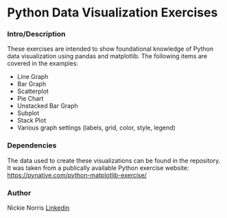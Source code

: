 # Python Data Visualization Exercises

### Intro/Description
 These exercises are intended to show foundational knowledge of Python data visualization using pandas and matplotlib. The following items are covered in the examples:
* Line Graph
* Bar Graph
* Scatterplot
* Pie Chart
* Unstacked Bar Graph
* Subplot
* Stack Plot
* Various graph settings (labels, grid, color, style, legend)

### Dependencies

The data used to create these visualizations can be found in the repository. It was taken from a publically available Python exercise website: https://pynative.com/python-matplotlib-exercise/

### Author
Nickie Norris
[Linkedin](https://www.linkedin.com/in/nickie-norris-4721b946/)
